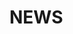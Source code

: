 <!--
Copyright (C) 2023 Maxwell G <maxwell@gtmx.me>
SPDX-License-Identifier: GPL-1.0-or-later
-->

NEWS
========
